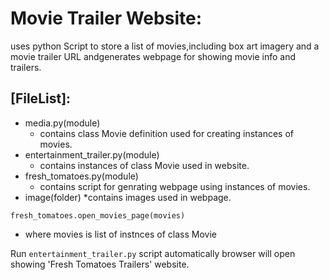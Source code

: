 # Movie Trailer Website:

uses python Script to store a list of movies,including box art imagery and a movie trailer URL andgenerates webpage for showing movie info and trailers.

## [FileList]:

* media.py(module)
   * contains class Movie definition used for creating instances of movies.
* entertainment_trailer.py(module)
   * contains instances of class Movie used in website.
* fresh_tomatoes.py(module)
   * contains script for genrating webpage using instances of movies.
* image(folder)
   *contains images used in webpage.

```fresh_tomatoes.open_movies_page(movies)```
* where movies is list of instnces of class Movie

Run  `entertainment_trailer.py` script automatically browser will open showing 'Fresh Tomatoes Trailers' website.

